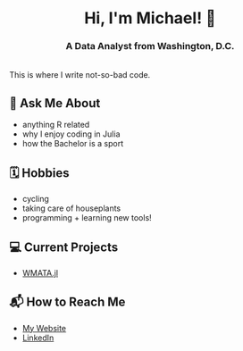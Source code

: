 <h1 align = "center"> Hi, I'm Michael! 👋 </h1>
<h3 align="center">A Data Analyst from Washington, D.C.</h3>
<br>
This is where I write not-so-bad code. 

## 💬 Ask Me About
- anything R related 
- why I enjoy coding in Julia
- how the Bachelor is a sport

## 🗓 Hobbies
- cycling 
- taking care of houseplants
- programming + learning new tools!
  
## 💻 Current Projects
- [WMATA.jl](https://github.com/mistermichaelll/WMATA.jl)

## 📬 How to Reach Me
- [My Website](https://michaelkjohnson.info/)
- [LinkedIn](https://www.linkedin.com/in/michaeljohnson97/)

<!---
mistermichaelll/mistermichaelll is a ✨ special ✨ repository because its `README.md` (this file) appears on your GitHub profile.
You can click the Preview link to take a look at your changes.
--->
